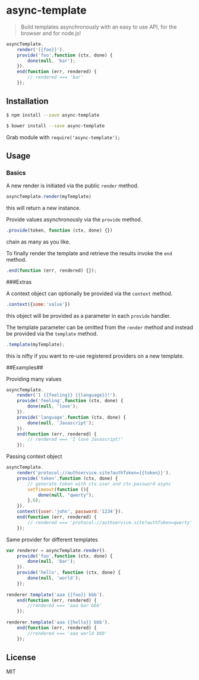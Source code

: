 # async-template

> Build templates asynchronously with an easy to use API, for the browser and for node.js!


```js
asyncTemplate.
	render('{{foo}}').
	provide('foo',function (ctx, done) {
		done(null, 'bar');
	}).
	end(function (err, rendered) {
		// rendered === 'bar'
	});
```

## Installation

```bash
$ npm install --save async-template
```

```bash
$ bower install --save async-template
```

Grab module with
``require('async-template');``


## Usage

### Basics

A new render is initiated via the public ``render`` method.

```js
asyncTemplate.render(myTemplate)
```
this will return a new instance.


Provide values asynchronously via the ``provide`` method.

```js
.provide(token, function (ctx, done) {})
```
chain as many as you like.


To finally render the template and retrieve the results invoke the ``end`` method.
```js
.end(function (err, rendered) {});
``` 

###Extras

A context object can optionally be provided via the ``context`` method.
```js
.context({some:'value'})
```
this object will be provided as a parameter in each ``provide`` handler.


The template parameter can be omitted from the ``render`` method and instead be provided via the ``template`` method.
```js
.template(myTemplate);
```
this is nifty if you want to re-use registered providers on a new template.


##Examples##

Providing many values
```js
asyncTemplate.
	render('I {{feeling}} {{language}}!').
	provide('feeling',function (ctx, done) {
		done(null, 'love');
	}).
	provide('language',function (ctx, done) {
		done(null, 'Javascript');
	}).
	end(function (err, rendered) {
		// rendered === 'I love Javascript!'
	});
```

Passing context object

```js
asyncTemplate.
	render('protocol://authservice.site?authToken={{token}}').
	provide('token',function (ctx, done) {
		// generate token with ctx.user and ctx.password async
		setTimeout(function (){
			done(null, "qwerty");
		},0);
	}).
	context({user:'john', password:'1234'}).
	end(function (err, rendered) {
		// rendered === 'protocol://authservice.site?authToken=qwerty'
	});
```

Same provider for different templates

```js
var renderer = asyncTemplate.render().
	provide('foo',function (ctx, done) {
	    done(null, 'bar');
	}).
	provide('hello', function (ctx, done) {
	    done(null, 'world');
    });
    
renderer.template('aaa {{foo}} bbb').
	end(function (err, rendered) {
        //rendered === 'aaa bar bbb'
    });
	    
renderer.template('aaa {{hello}} bbb').
	end(function (err, rendered) {
        //rendered === 'aaa world bbb'
    });
```

## License

MIT

